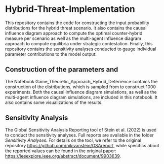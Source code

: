 # Hybrid-Threat-Implementation
This repository contains the code for constructing the input probability distributions for the hybrid threat scenario. It also contains the causal influence diagram approach to compute the optimal counter-hybrid measure per scenario as well as the multi-agent influence diagram approach to compute equilibria under strategic contestation. Finally, this repository contains the sensitivity analyses conducted to gauge individual parameter contributions to the model output. 

## Construction of the parameters and 
The Notebook Game_Theoretic_Approach_Hybrid_Deterrence contains the construction of the distributions, which is sampled from to construct 1000 experiments. Both the causal influence diagram simulations, as well as the multi-agent influence diagram simulations, are included in this notebook. It also contains some visualizations of the results.

## Sensitivity Analysis
The Global Sensitivity Analysis Reporting tool of Stein et al. (2022) is used to conduct the sensitivity analyses. Full reports are available in the folder *Sensitivity Analyses*. For details on the tool, we refer to the original repository https://github.com/nikivanstein/GSAreport, while specifics about the reported values can be found in the original paper: https://ieeexplore.ieee.org/abstract/document/9903639.


